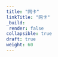 ```yaml
---
title: "网卡"
linkTitle: "网卡"
_build:
 render: false 
collapsible: true
draft: true
weight: 60
---
```

